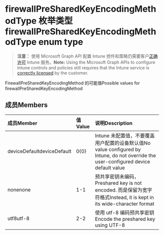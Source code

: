 # <a name="firewallpresharedkeyencodingmethodtype-enum-type"></a><span data-ttu-id="67d00-101">firewallPreSharedKeyEncodingMethodType 枚举类型</span><span class="sxs-lookup"><span data-stu-id="67d00-101">firewallPreSharedKeyEncodingMethodType enum type</span></span>

> <span data-ttu-id="67d00-102">**注意：** 使用 Microsoft Graph API 配置 Intune 控件和策略仍需要客户[正确许可](https://go.microsoft.com/fwlink/?linkid=839381) Intune 服务。</span><span class="sxs-lookup"><span data-stu-id="67d00-102">**Note:** Using the Microsoft Graph APIs to configure Intune controls and policies still requires that the Intune service is [correctly licensed](https://go.microsoft.com/fwlink/?linkid=839381) by the customer.</span></span>

<span data-ttu-id="67d00-103">FirewallPreSharedKeyEncodingMethod 的可能值</span><span class="sxs-lookup"><span data-stu-id="67d00-103">Possible values for firewallPreSharedKeyEncodingMethod</span></span>
## <a name="members"></a><span data-ttu-id="67d00-104">成员</span><span class="sxs-lookup"><span data-stu-id="67d00-104">Members</span></span>
|<span data-ttu-id="67d00-105">成员</span><span class="sxs-lookup"><span data-stu-id="67d00-105">Member</span></span>|<span data-ttu-id="67d00-106">值</span><span class="sxs-lookup"><span data-stu-id="67d00-106">Value</span></span>|<span data-ttu-id="67d00-107">说明</span><span class="sxs-lookup"><span data-stu-id="67d00-107">Description</span></span>|
|:---|:---|:---|
|<span data-ttu-id="67d00-108">deviceDefault</span><span class="sxs-lookup"><span data-stu-id="67d00-108">deviceDefault</span></span>|<span data-ttu-id="67d00-109">0</span><span class="sxs-lookup"><span data-stu-id="67d00-109">{0}</span></span>|<span data-ttu-id="67d00-110">Intune 未配置值，不要覆盖用户配置的设备默认值</span><span class="sxs-lookup"><span data-stu-id="67d00-110">No value configured by Intune, do not override the user-configured device default value</span></span>|
|<span data-ttu-id="67d00-111">none</span><span class="sxs-lookup"><span data-stu-id="67d00-111">none</span></span>|<span data-ttu-id="67d00-112">1</span><span class="sxs-lookup"><span data-stu-id="67d00-112">-1</span></span>|<span data-ttu-id="67d00-113">预共享密钥未编码，</span><span class="sxs-lookup"><span data-stu-id="67d00-113">Preshared key is not encoded.</span></span> <span data-ttu-id="67d00-114">而是保留为宽字符格式</span><span class="sxs-lookup"><span data-stu-id="67d00-114">Instead, it is kept in its wide-character format</span></span>|
|<span data-ttu-id="67d00-115">utf8</span><span class="sxs-lookup"><span data-stu-id="67d00-115">utf-8</span></span>|<span data-ttu-id="67d00-116">2</span><span class="sxs-lookup"><span data-stu-id="67d00-116">-2</span></span>|<span data-ttu-id="67d00-117">使用 utf-8 编码预共享密钥</span><span class="sxs-lookup"><span data-stu-id="67d00-117">Encode the preshared key using UTF-8</span></span>|




